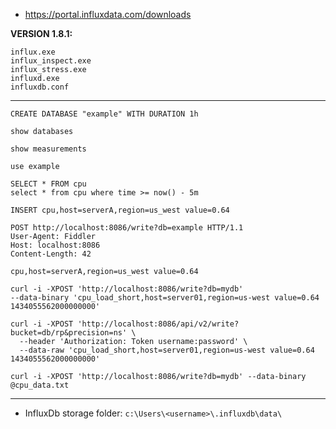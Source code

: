 - https://portal.influxdata.com/downloads

**VERSION 1.8.1:**
```
influx.exe
influx_inspect.exe
influx_stress.exe
influxd.exe
influxdb.conf
```
-------------------------
```CREATE DATABASE "example" WITH DURATION 1h```

```show databases```

```show measurements```

```use example```

```
SELECT * FROM cpu
select * from cpu where time >= now() - 5m
```

```
INSERT cpu,host=serverA,region=us_west value=0.64
```

```
POST http://localhost:8086/write?db=example HTTP/1.1
User-Agent: Fiddler
Host: localhost:8086
Content-Length: 42

cpu,host=serverA,region=us_west value=0.64
```

```
curl -i -XPOST 'http://localhost:8086/write?db=mydb'
--data-binary 'cpu_load_short,host=server01,region=us-west value=0.64 1434055562000000000'
```

```
curl -i -XPOST 'http://localhost:8086/api/v2/write?bucket=db/rp&precision=ns' \
  --header 'Authorization: Token username:password' \
  --data-raw 'cpu_load_short,host=server01,region=us-west value=0.64 1434055562000000000'
```

```
curl -i -XPOST 'http://localhost:8086/write?db=mydb' --data-binary @cpu_data.txt
```
------------------
- InfluxDb storage folder:
```c:\Users\<username>\.influxdb\data\```

